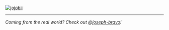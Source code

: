 [![jojobii](https://user-images.githubusercontent.com/78003700/204164500-e77c0f2b-68d4-4c02-9d26-f8fe72ea47ed.gif)](https://jojobii.arks.moe)

---

*Coming from the real world? Check out [@joseph-bravo](https://github.com/joseph-bravo)!*
